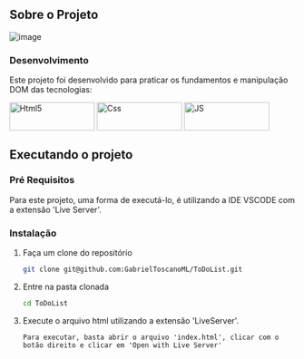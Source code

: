 <!-- ABOUT THE PROJECT -->
## Sobre o Projeto

![image](https://github.com/GabrielToscanoML/ToDoList/assets/68169956/9e795ca0-4e4d-4d3b-8c1c-2c90388ec92c)


### Desenvolvimento

Este projeto foi desenvolvido para praticar os fundamentos e manipulação DOM das tecnologias:

  <img align="center" alt="Html5" src="https://img.shields.io/badge/HTML5-E34F26?style=for-the-badge&logo=html5&logoColor=white" width="150" height="50" />
  <img align="center" alt="Css" src="https://img.shields.io/badge/CSS3-1572B6?style=for-the-badge&logo=css3&logoColor=white"  width="150" height="50" />
  <img align="center" alt="JS" src="https://img.shields.io/badge/JavaScript-F7DF1E?style=for-the-badge&logo=javascript&logoColor=black"  width="150" height="50" />

<!-- GETTING STARTED -->
## Executando o projeto

### Pré Requisitos

Para este projeto, uma forma de executá-lo, é utilizando a IDE VSCODE com a extensão 'Live Server'.

### Instalação

1. Faça um clone do repositório
   ```sh
   git clone git@github.com:GabrielToscanoML/ToDoList.git
   ```
2. Entre na pasta clonada
   ```sh
   cd ToDoList
   ```
3. Execute o arquivo html utilizando a extensão 'LiveServer'. 
   ```
   Para executar, basta abrir o arquivo 'index.html', clicar com o botão direito e clicar em 'Open with Live Server'
   ```
